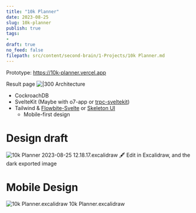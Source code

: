 ```yaml
---
title: "10k Planner"
date: 2023-08-25
slug: 10k-planner
publish: true
tags:
- 
draft: true
no_feed: false
filepath: src/content/second-brain/1-Projects/10k Planner.md
---
```


Prototype: https://10k-planner.vercel.app

Result page
![|300](1-Projects/attachments/10k%20Planner.png)
Architecture

*   CockroachDB
*   SvelteKit (Maybe with o7-app or [trpc-sveltekit](https://icflorescu.github.io/trpc-sveltekit/))
*   Tailwind & [Flowbite-Svelte](https://flowbite-svelte.com) or [Skeleton UI](https://skeleton.dev)
    *   Mobile-first design

# Design draft

![10k Planner 2023-08-25 12.18.17.excalidraw](1-Projects/attachments/10k%20Planner%202023-08-25%2012.18.17.excalidraw.svg)
🖋 Edit in Excalidraw, and the dark exported image

# Mobile Design

![10k Planner.excalidraw](Excalidraw/10k%20Planner.excalidraw.svg)
10k Planner.excalidraw
